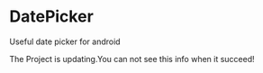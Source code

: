 # DatePicker
Useful date picker for android

The Project is updating.You can not see this info when it succeed!
